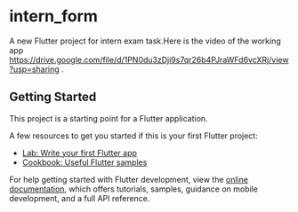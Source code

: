 # intern_form

A new Flutter project for intern exam task.Here is the video of the working app https://drive.google.com/file/d/1PN0du3zDji9s7qr26b4PJraWFd6vcXRj/view?usp=sharing
.

## Getting Started

This project is a starting point for a Flutter application.

A few resources to get you started if this is your first Flutter project:

- [Lab: Write your first Flutter app](https://docs.flutter.dev/get-started/codelab)
- [Cookbook: Useful Flutter samples](https://docs.flutter.dev/cookbook)

For help getting started with Flutter development, view the
[online documentation](https://docs.flutter.dev/), which offers tutorials,
samples, guidance on mobile development, and a full API reference.
